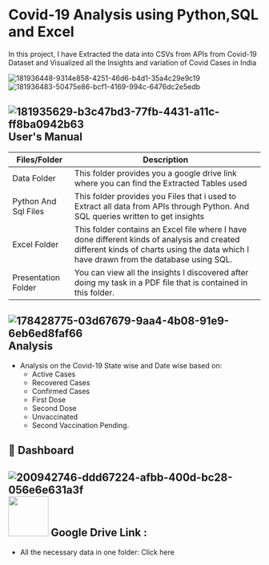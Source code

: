 # Covid-19 Analysis using Python,SQL and Excel
In this project, I have Extracted the data into CSVs from APIs from Covid-19 Dataset and Visualized all the Insights and variation of Covid Cases in India

![181936448-9314e858-4251-46d6-b4d1-35a4c29e9c19](https://github.com/reema08/Covid19-Project/assets/109653833/017ff44f-8b55-48c2-8fce-5605fdb53159)![181936483-50475e86-bcf1-4169-994c-6476dc2e5edb](https://github.com/reema08/Covid19-Project/assets/109653833/383701b3-ba1b-4c77-ab92-9eaf791e36b0)

![181935629-b3c47bd3-77fb-4431-a11c-ff8ba0942b63](https://github.com/reema08/Covid19-Project/assets/109653833/d189f76a-6a6d-45b3-b370-cd3b503309cf) User's Manual
---
| Files/Folder | Description |
| ------------ | ----------- |
| Data Folder | This folder provides you a google drive link where you can find the Extracted Tables used |
| Python And Sql Files | This folder provides you Files that i used to Extract all data from APIs through Python. And SQL queries written to get insights |
| Excel Folder | This folder contains an Excel file where I have done different kinds of analysis and created different kinds of charts using the data which I have drawn from the database using SQL. |
| Presentation Folder | You can view all the insights I discovered after doing my task in a PDF file that is contained in this folder. |


![178428775-03d67679-9aa4-4b08-91e9-6eb6ed8faf66](https://github.com/reema08/Covid19-Project/assets/109653833/2a694b51-5d7d-47c2-837b-49c9306a701a) Analysis
---
* Analysis on the Covid-19 State wise and Date wise based on:
  - Active Cases
  - Recovered Cases
  - Confirmed Cases
  - First Dose
  - Second Dose
  - Unvaccinated
  - Second Vaccination Pending.


📃 Dashboard
---
![200942746-ddd67224-afbb-400d-bc28-056e6e631a3f](https://github.com/reema08/Covid19-Project/assets/109653833/9435e2f6-11d8-4f92-9b8b-798893de7df0)
<image src="https://github.com/reema08/Covid19-Project/assets/109653833/56234fba-9203-4b53-8973-cced8e1d9f13" width="80" hight="80" /> Google Drive Link :
---
* All the necessary data in one folder: Click here
